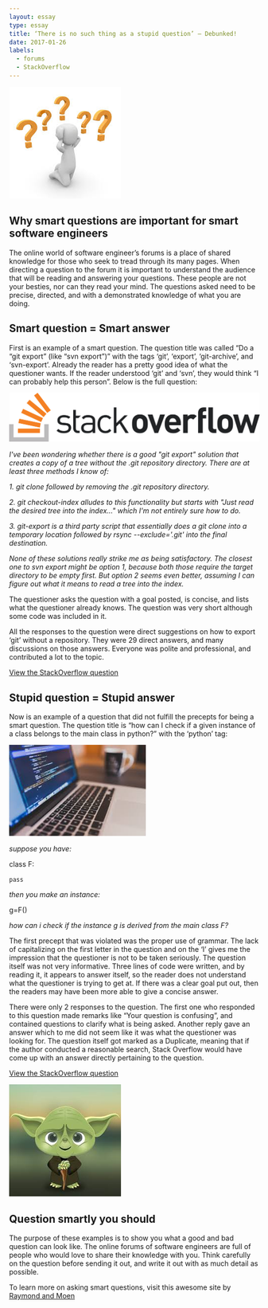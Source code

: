 ```yaml
---
layout: essay
type: essay
title: ‘There is no such thing as a stupid question’ – Debunked!
date: 2017-01-26
labels:
  - forums
  - StackOverflow 
---
```


<img class="ui medium right floated image" src="../images/questions.jpg">

## Why smart questions are important for smart software engineers

The online world of software engineer’s forums is a place of shared knowledge for those who seek to tread through its many pages. When directing a question to the forum it is important to understand the audience that will be reading and answering your questions. These people are not your besties, nor can they read your mind. The questions asked need to be precise, directed, and with a demonstrated knowledge of what you are doing. 

## Smart question = Smart answer

First is an example of a smart question. The question title was called “Do a “git export” (like “svn export”)” with the tags ‘git’, ‘export’,  ‘git-archive’, and ‘svn-export’. Already the reader has a pretty good idea of what the questioner wants. If the reader understood ‘git’ and ‘svn’, they would think “I can probably help this person”. Below is the full question:

<img class="ui medium left circular floated image" src="../images/Stack_Overflow_logo.svg.png">

*I've been wondering whether there is a good "git export" solution that creates a copy of a tree without the .git repository directory. There are at least three methods I know of:*

*1.	git clone followed by removing the .git repository directory.*

*2.	git checkout-index alludes to this functionality but starts with "Just read the desired tree into the index..." which I'm not entirely sure how to do.*

*3.	git-export is a third party script that essentially does a git clone into a temporary location followed by rsync --exclude='.git' into the final destination.*

*None of these solutions really strike me as being satisfactory. The closest one to svn export might be option 1, because both those require the target directory to be empty first. But option 2 seems even better, assuming I can figure out what it means to read a tree into the index.*


The questioner asks the question with a goal posted, is concise, and lists what the questioner already knows. The question was very short although some code was included in it.

All the responses to the question were direct suggestions on how to export ‘git’ without a repository. They were 29 direct answers, and many discussions on those answers. Everyone was polite and professional, and contributed a lot to the topic.

<a href="http://stackoverflow.com/questions/160608/do-a-git-export-like-svn-export/163769#163769"><i class=""></i>View the StackOverflow question</a>

## Stupid question = Stupid answer
Now is an example of a question that did not fulfill the precepts for being a smart question. The question title is “how can I check if a given instance of a class belongs to the main class in python?” with the ‘python’ tag:

<img class="ui medium right floated image" src="../images/laptop.jpg">

*suppose you have:*

class F:

    pass
    
*then you make an instance:*

g=F()

*how can i check if the instance g is derived from the main class F?*

The first precept that was violated was the proper use of grammar. The lack of capitalizing on the first letter in the question and on the ‘I’ gives me the impression that the questioner is not to be taken seriously. The question itself was not very informative. Three lines of code were written, and by reading it, it appears to answer itself, so the reader does not understand what the questioner is trying to get at. If there was a clear goal put out, then the readers may have been more able to give a concise answer.

There were only 2 responses to the question. The first one who responded to this question made remarks like “Your question is confusing”, and contained questions to clarify what is being asked. Another reply gave an answer which to me did not seem like it was what the questioner was looking for. The question itself got marked as a Duplicate, meaning that if the author conducted a reasonable search, Stack Overflow would have come up with an answer directly pertaining to the question.

<a href="http://stackoverflow.com/questions/36042983/how-can-i-check-if-a-given-instance-of-a-class-belongs-to-a-main-class-in-python?noredirect=1&lq=1"><i class=""></i>View the StackOverflow question</a>

<img class="ui tiny circular left floated image" src="../images/yoda.jpg">

## Question smartly you should

The purpose of these examples is to show you what a good and bad question can look like.   The online forums of software engineers are full of people who would love to share their knowledge with you. Think carefully on the question before sending it out, and write it out with as much detail as possible. 


To learn more on asking smart questions, visit this awesome site by <a href="http://www.catb.org/esr/faqs/smart-questions.html"><i class=" "></i>Raymond and Moen</a>

